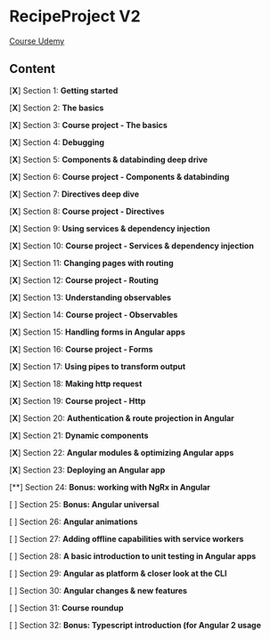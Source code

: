 # RecipeProject V2

[Course Udemy](https://indra.udemy.com/course/the-complete-guide-to-angular-2/learn/lecture/6708066?start=15#overview)

## Content

[**X**] Section 1: **Getting started**

[**X**] Section 2: **The basics**

[**X**] Section 3: **Course project - The basics**

[**X**] Section 4: **Debugging**

[**X**] Section 5: **Components & databinding deep drive**

[**X**] Section 6: **Course project - Components & databinding**

[**X**] Section 7: **Directives deep dive**

[**X**] Section 8: **Course project - Directives**

[**X**] Section 9: **Using services & dependency injection**

[**X**] Section 10: **Course project - Services & dependency injection**

[**X**] Section 11: **Changing pages with routing**

[**X**] Section 12: **Course project - Routing**

[**X**] Section 13: **Understanding observables**

[**X**] Section 14: **Course project - Observables**

[**X**] Section 15: **Handling forms in Angular apps**

[**X**] Section 16: **Course project - Forms**

[**X**] Section 17: **Using pipes to transform output**

[**X**] Section 18: **Making http request**

[**X**] Section 19: **Course project - Http**

[**X**] Section 20: **Authentication & route projection in Angular**

[**X**] Section 21: **Dynamic components**

[**X**] Section 22: **Angular modules & optimizing Angular apps**

[**X**] Section 23: **Deploying an Angular app**

[**] Section 24: **Bonus: working with NgRx in Angular**

[ ] Section 25: **Bonus: Angular universal**

[ ] Section 26: **Angular animations**

[ ] Section 27: **Adding offline capabilities with service workers**

[ ] Section 28: **A basic introduction to unit testing in Angular apps**

[ ] Section 29: **Angular as platform & closer look at the CLI**

[ ] Section 30: **Angular changes & new features**

[ ] Section 31: **Course roundup**

[ ] Section 32: **Bonus: Typescript introduction (for Angular 2 usage**
